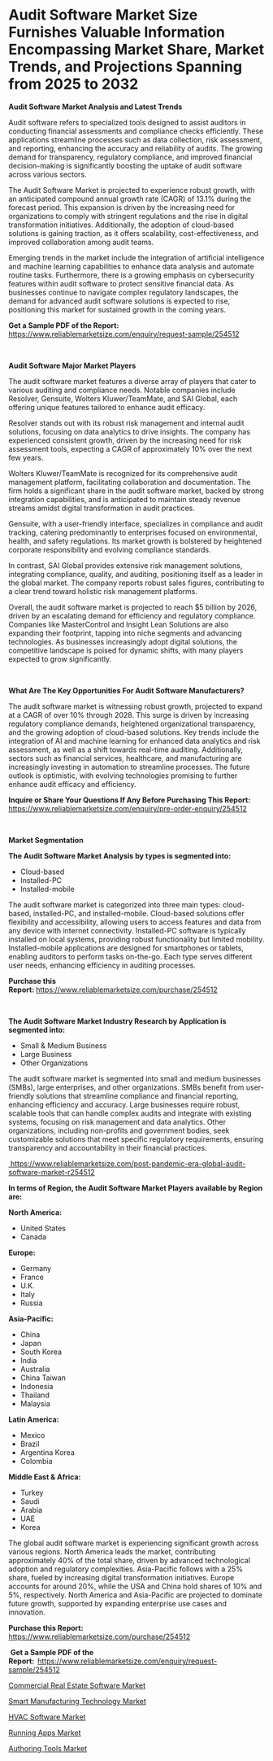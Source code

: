 <p><h1>Audit Software Market Size Furnishes Valuable Information Encompassing Market Share, Market Trends, and Projections Spanning from 2025 to 2032</h1></p><p><strong>Audit Software Market Analysis and Latest Trends</strong></p>
<p><p>Audit software refers to specialized tools designed to assist auditors in conducting financial assessments and compliance checks efficiently. These applications streamline processes such as data collection, risk assessment, and reporting, enhancing the accuracy and reliability of audits. The growing demand for transparency, regulatory compliance, and improved financial decision-making is significantly boosting the uptake of audit software across various sectors.</p><p>The Audit Software Market is projected to experience robust growth, with an anticipated compound annual growth rate (CAGR) of 13.1% during the forecast period. This expansion is driven by the increasing need for organizations to comply with stringent regulations and the rise in digital transformation initiatives. Additionally, the adoption of cloud-based solutions is gaining traction, as it offers scalability, cost-effectiveness, and improved collaboration among audit teams.</p><p>Emerging trends in the market include the integration of artificial intelligence and machine learning capabilities to enhance data analysis and automate routine tasks. Furthermore, there is a growing emphasis on cybersecurity features within audit software to protect sensitive financial data. As businesses continue to navigate complex regulatory landscapes, the demand for advanced audit software solutions is expected to rise, positioning this market for sustained growth in the coming years.</p></p>
<p><strong>Get a Sample PDF of the Report:&nbsp;</strong> <a href="https://www.reliablemarketsize.com/enquiry/request-sample/254512?utm_campaign=973&utm_medium=2&utm_source=Github&utm_content=ia&utm_term=09032025&utm_id=audit-software">https://www.reliablemarketsize.com/enquiry/request-sample/254512</a></p>
<p>&nbsp;</p>
<p><strong>Audit Software Major Market Players</strong></p>
<p><p>The audit software market features a diverse array of players that cater to various auditing and compliance needs. Notable companies include Resolver, Gensuite, Wolters Kluwer/TeamMate, and SAI Global, each offering unique features tailored to enhance audit efficacy.</p><p>Resolver stands out with its robust risk management and internal audit solutions, focusing on data analytics to drive insights. The company has experienced consistent growth, driven by the increasing need for risk assessment tools, expecting a CAGR of approximately 10% over the next few years.</p><p>Wolters Kluwer/TeamMate is recognized for its comprehensive audit management platform, facilitating collaboration and documentation. The firm holds a significant share in the audit software market, backed by strong integration capabilities, and is anticipated to maintain steady revenue streams amidst digital transformation in audit practices.</p><p>Gensuite, with a user-friendly interface, specializes in compliance and audit tracking, catering predominantly to enterprises focused on environmental, health, and safety regulations. Its market growth is bolstered by heightened corporate responsibility and evolving compliance standards. </p><p>In contrast, SAI Global provides extensive risk management solutions, integrating compliance, quality, and auditing, positioning itself as a leader in the global market. The company reports robust sales figures, contributing to a clear trend toward holistic risk management platforms.</p><p>Overall, the audit software market is projected to reach $5 billion by 2026, driven by an escalating demand for efficiency and regulatory compliance. Companies like MasterControl and Insight Lean Solutions are also expanding their footprint, tapping into niche segments and advancing technologies. As businesses increasingly adopt digital solutions, the competitive landscape is poised for dynamic shifts, with many players expected to grow significantly.</p></p>
<p>&nbsp;</p>
<p><strong>What Are The Key Opportunities For Audit Software Manufacturers?</strong></p>
<p><p>The audit software market is witnessing robust growth, projected to expand at a CAGR of over 10% through 2028. This surge is driven by increasing regulatory compliance demands, heightened organizational transparency, and the growing adoption of cloud-based solutions. Key trends include the integration of AI and machine learning for enhanced data analytics and risk assessment, as well as a shift towards real-time auditing. Additionally, sectors such as financial services, healthcare, and manufacturing are increasingly investing in automation to streamline processes. The future outlook is optimistic, with evolving technologies promising to further enhance audit efficacy and efficiency.</p></p>
<p><strong>Inquire or Share Your Questions If Any Before Purchasing This Report:</strong> <a href="https://www.reliablemarketsize.com/enquiry/pre-order-enquiry/254512?utm_campaign=973&utm_medium=2&utm_source=Github&utm_content=ia&utm_term=09032025&utm_id=audit-software">https://www.reliablemarketsize.com/enquiry/pre-order-enquiry/254512</a></p>
<p>&nbsp;</p>
<p><strong>Market Segmentation</strong></p>
<p><strong>The Audit Software Market Analysis by types is segmented into:</strong></p>
<p><ul><li>Cloud-based</li><li>Installed-PC</li><li>Installed-mobile</li></ul></p>
<p><p>The audit software market is categorized into three main types: cloud-based, installed-PC, and installed-mobile. Cloud-based solutions offer flexibility and accessibility, allowing users to access features and data from any device with internet connectivity. Installed-PC software is typically installed on local systems, providing robust functionality but limited mobility. Installed-mobile applications are designed for smartphones or tablets, enabling auditors to perform tasks on-the-go. Each type serves different user needs, enhancing efficiency in auditing processes.</p></p>
<p><strong>Purchase this Report:&nbsp;</strong><a href="https://www.reliablemarketsize.com/purchase/254512?utm_campaign=973&utm_medium=2&utm_source=Github&utm_content=ia&utm_term=09032025&utm_id=audit-software">https://www.reliablemarketsize.com/purchase/254512</a></p>
<p>&nbsp;</p>
<p><strong>The Audit Software Market Industry Research by Application is segmented into:</strong></p>
<p><ul><li>Small & Medium Business</li><li>Large Business</li><li>Other Organizations</li></ul></p>
<p><p>The audit software market is segmented into small and medium businesses (SMBs), large enterprises, and other organizations. SMBs benefit from user-friendly solutions that streamline compliance and financial reporting, enhancing efficiency and accuracy. Large businesses require robust, scalable tools that can handle complex audits and integrate with existing systems, focusing on risk management and data analytics. Other organizations, including non-profits and government bodies, seek customizable solutions that meet specific regulatory requirements, ensuring transparency and accountability in their financial practices.</p></p>
<p><a href="https://www.reliablemarketsize.com/post-pandemic-era-global-audit-software-market-r254512?utm_campaign=973&utm_medium=2&utm_source=Github&utm_content=ia&utm_term=09032025&utm_id=audit-software">&nbsp;https://www.reliablemarketsize.com/post-pandemic-era-global-audit-software-market-r254512</a></p>
<p><strong>In terms of Region, the Audit Software Market Players available by Region are:</strong></p>
<p>
    <p> <strong> North America: </strong>
        <ul>
            <li>United States</li>
            <li>Canada</li>
        </ul>
        </p> 
    <p> <strong> Europe: </strong>
        <ul>
            <li>Germany</li>
            <li>France</li>
            <li>U.K.</li>
            <li>Italy</li>
            <li>Russia</li>
        </ul>
        </p> 
    <p> <strong> Asia-Pacific: </strong>
        <ul>
            <li>China</li>
            <li>Japan</li>
            <li>South Korea</li>
            <li>India</li>
            <li>Australia</li>
            <li>China Taiwan</li>
            <li>Indonesia</li>
            <li>Thailand</li>
            <li>Malaysia</li>
        </ul>
        </p> 
    <p> <strong> Latin America: </strong>
        <ul>
            <li>Mexico</li>
            <li>Brazil</li>
            <li>Argentina Korea</li>
            <li>Colombia</li>
        </ul>
        </p> 
    <p> <strong> Middle East & Africa: </strong>
        <ul>
            <li>Turkey</li>
            <li>Saudi</li>
            <li>Arabia</li>
            <li>UAE</li>
            <li>Korea</li>
        </ul>
    </p>
    </p>
<p><p>The global audit software market is experiencing significant growth across various regions. North America leads the market, contributing approximately 40% of the total share, driven by advanced technological adoption and regulatory complexities. Asia-Pacific follows with a 25% share, fueled by increasing digital transformation initiatives. Europe accounts for around 20%, while the USA and China hold shares of 10% and 5%, respectively. North America and Asia-Pacific are projected to dominate future growth, supported by expanding enterprise use cases and innovation.</p></p>
<p><strong>Purchase this Report: </strong><a href="https://www.reliablemarketsize.com/purchase/254512?utm_campaign=973&utm_medium=2&utm_source=Github&utm_content=ia&utm_term=09032025&utm_id=audit-software">https://www.reliablemarketsize.com/purchase/254512</a></p>
<p>&nbsp;<strong>Get a Sample PDF of the Report:&nbsp;&nbsp;</strong><a href="https://www.reliablemarketsize.com/enquiry/request-sample/254512?utm_campaign=973&utm_medium=2&utm_source=Github&utm_content=ia&utm_term=09032025&utm_id=audit-software">https://www.reliablemarketsize.com/enquiry/request-sample/254512</a></p>
<p><strong></strong></p>
<p><p><a href="https://github.com/ocambdidarhz/Market-Research-Report-List-1/blob/main/commercial-real-estate-software-market.md?utm_campaign=973&utm_medium=2&utm_source=Github&utm_content=ia&utm_term=09032025&utm_id=audit-software">Commercial Real Estate Software Market</a></p><p><a href="https://github.com/theyasnare5w/Market-Research-Report-List-1/blob/main/smart-manufacturing-technology-market.md?utm_campaign=973&utm_medium=2&utm_source=Github&utm_content=ia&utm_term=09032025&utm_id=audit-software">Smart Manufacturing Technology Market</a></p><p><a href="https://github.com/aslinalirey9/Market-Research-Report-List-1/blob/main/hvac-software-market.md?utm_campaign=973&utm_medium=2&utm_source=Github&utm_content=ia&utm_term=09032025&utm_id=audit-software">HVAC Software Market</a></p><p><a href="https://github.com/arifasabeygb/Market-Research-Report-List-1/blob/main/running-apps-market.md?utm_campaign=973&utm_medium=2&utm_source=Github&utm_content=ia&utm_term=09032025&utm_id=audit-software">Running Apps Market</a></p><p><a href="https://github.com/kaidaloeckf7/Market-Research-Report-List-1/blob/main/authoring-tools-market.md?utm_campaign=973&utm_medium=2&utm_source=Github&utm_content=ia&utm_term=09032025&utm_id=audit-software">Authoring Tools Market</a></p></p>